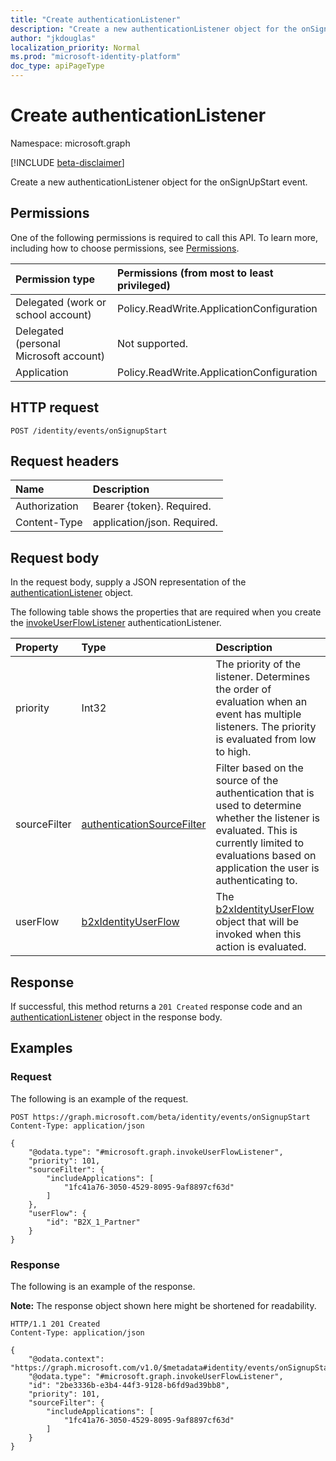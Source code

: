 ```yaml
---
title: "Create authenticationListener"
description: "Create a new authenticationListener object for the onSignUpStart event."
author: "jkdouglas"
localization_priority: Normal
ms.prod: "microsoft-identity-platform"
doc_type: apiPageType
---
```


# Create authenticationListener

Namespace: microsoft.graph

[!INCLUDE [beta-disclaimer](../../includes/beta-disclaimer.md)]

Create a new authenticationListener object for the onSignUpStart event.

## Permissions

One of the following permissions is required to call this API. To learn more, including how to choose permissions, see [Permissions](/graph/permissions-reference).

|Permission type|Permissions (from most to least privileged)|
|:---|:---|
|Delegated (work or school account)|Policy.ReadWrite.ApplicationConfiguration|
|Delegated (personal Microsoft account)|Not supported.|
|Application|Policy.ReadWrite.ApplicationConfiguration|

## HTTP request

<!-- {
  "blockType": "ignored"
}
-->

``` http
POST /identity/events/onSignupStart
```

## Request headers

|Name|Description|
|:---|:---|
|Authorization|Bearer {token}. Required.|
|Content-Type|application/json. Required.|

## Request body

In the request body, supply a JSON representation of the [authenticationListener](../resources/authenticationlistener.md) object.

The following table shows the properties that are required when you create the [invokeUserFlowListener](../resources/invokeuserflowlistener.md) authenticationListener.

|Property|Type|Description|
|:---|:---|:---|
|priority|Int32|The priority of the listener. Determines the order of evaluation when an event has multiple listeners. The priority is evaluated from low to high.|
|sourceFilter|[authenticationSourceFilter](../resources/authenticationsourcefilter.md)|Filter based on the source of the authentication that is used to determine whether the listener is evaluated. This is currently limited to evaluations based on application the user is authenticating to.|
|userFlow|[b2xIdentityUserFlow](../resources/b2xidentityuserflow.md)|The [b2xIdentityUserFlow](../resources/b2xidentityuserflow.md) object that will be invoked when this action is evaluated.|

## Response

If successful, this method returns a `201 Created` response code and an [authenticationListener](../resources/authenticationlistener.md) object in the response body.

## Examples

### Request

The following is an example of the request.

<!-- {
  "blockType": "request",
  "name": "create_authenticationlistener_from_"
}
-->

``` http
POST https://graph.microsoft.com/beta/identity/events/onSignupStart
Content-Type: application/json

{
    "@odata.type": "#microsoft.graph.invokeUserFlowListener",
    "priority": 101,
    "sourceFilter": {
        "includeApplications": [
            "1fc41a76-3050-4529-8095-9af8897cf63d"
        ]
    },
    "userFlow": {
        "id": "B2X_1_Partner"
    }
}
```

### Response

The following is an example of the response.

**Note:** The response object shown here might be shortened for readability.
<!-- {
  "blockType": "response",
  "truncated": true,
  "@odata.type": "microsoft.graph.authenticationListener"
}
-->

``` http
HTTP/1.1 201 Created
Content-Type: application/json

{
    "@odata.context": "https://graph.microsoft.com/v1.0/$metadata#identity/events/onSignupStart/Microsoft.Graph.InvokeUserFlowListener/$entity",
    "@odata.type": "#microsoft.graph.invokeUserFlowListener",
    "id": "2be3336b-e3b4-44f3-9128-b6fd9ad39bb8",
    "priority": 101,
    "sourceFilter": {
        "includeApplications": [
            "1fc41a76-3050-4529-8095-9af8897cf63d"
        ]
    }
}
```
